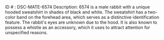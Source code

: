 ID # : DSC-MATE-6574
Description: 6574 is a male rabbit with a unique hooded sweatshirt in shades of black and white. The sweatshirt has a two-color band on the forehead area, which serves as a distinctive identification feature. The rabbit's eyes are unknown due to the hood. It is also known to possess a whistle as an accessory, which it uses to attract attention for unspecified reasons.